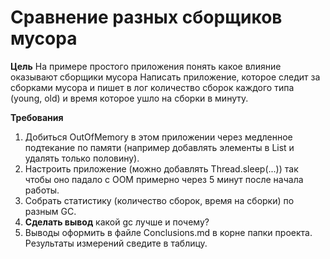 # Сравнение разных сборщиков мусора
**Цель**
На примере простого приложения понять какое влияние оказывают сборщики мусора Написать приложение, которое следит за сборками мусора и пишет в лог количество сборок каждого типа (young, old) и время которое ушло на сборки в минуту.

**Требования**
1. Добиться OutOfMemory в этом приложении через медленное подтекание по памяти (например добавлять элементы в List и удалять только половину).
2. Настроить приложение (можно добавлять Thread.sleep(...)) так чтобы оно падало с OOM примерно через 5 минут после начала работы.
3. Собрать статистику (количество сборок, время на сборки) по разным GC.
4.  **Сделать вывод** какой gc лучше и почему?
5. Выводы оформить в файле Сonclusions.md в корне папки проекта. Результаты измерений сведите в таблицу.
